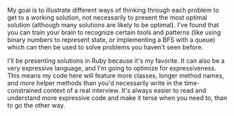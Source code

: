 My goal is to illustrate different ways of thinking through each problem to get to a working solution, not necessarily to present the most optimal solution (although many solutions are likely to be optimal). I've found that you can train your brain to recognize certain tools and patterns (like using binary numbers to represent state, or implementing a BFS with a queue) which can then be used to solve problems you haven't seen before.

I'll be presenting solutions in Ruby because it's my favorite. It can also be a very expressive language, and I'm going to optimize for expressiveness. This means my code here will feature more classes, longer method names, and more helper methods than you'd necessarily write in the time-constrained context of a real interview. It's always easier to read and understand more expressive code and make it terse when you need to, than to go the other way.